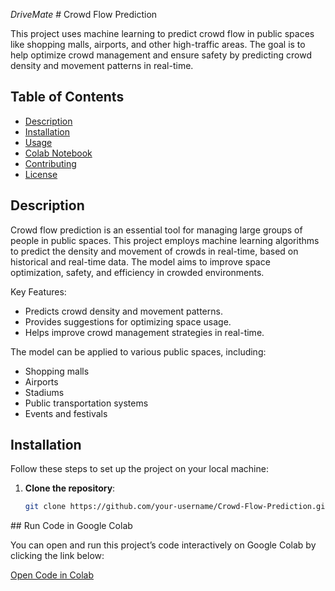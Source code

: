 *D r i v e M a t e* 
 # Crowd Flow Prediction

This project uses machine learning to predict crowd flow in public spaces like shopping malls, airports, and other high-traffic areas. The goal is to help optimize crowd management and ensure safety by predicting crowd density and movement patterns in real-time.

## Table of Contents
- [Description](#description)
- [Installation](#installation)
- [Usage](#usage)
- [Colab Notebook](#colab-notebook)
- [Contributing](#contributing)
- [License](#license)

## Description
Crowd flow prediction is an essential tool for managing large groups of people in public spaces. This project employs machine learning algorithms to predict the density and movement of crowds in real-time, based on historical and real-time data. The model aims to improve space optimization, safety, and efficiency in crowded environments.

Key Features:
- Predicts crowd density and movement patterns.
- Provides suggestions for optimizing space usage.
- Helps improve crowd management strategies in real-time.

The model can be applied to various public spaces, including:
- Shopping malls
- Airports
- Stadiums
- Public transportation systems
- Events and festivals

## Installation

Follow these steps to set up the project on your local machine:

1. **Clone the repository**:

   ```bash
   git clone https://github.com/your-username/Crowd-Flow-Prediction.git

 ## Run Code in Google Colab

You can open and run this project’s code interactively on Google Colab by clicking the link below:

[Open Code in Colab](https://colab.research.google.com/drive/1LCsJqwT1MlYeQTt9Iou3VcwcnzxxcnYj)

